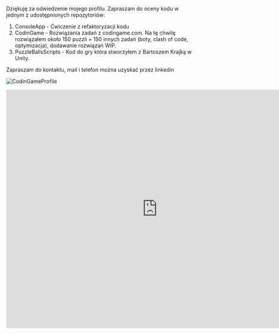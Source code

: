 Dziękuję za odwiedzenie mojego profilu. Zapraszam do oceny kodu w jednym z udostępnionych repozytoriów:

1) ConsoleApp - Ćwiczenie z refaktoryzacji kodu
2) CodinGame - Rozwiązania zadań z codingame.com. Na tę chwilę rozwiązałem około 150 puzzli + 150 innych zadań (boty, clash of code, optymizacja), dodawanie rozwiązań WIP.
3) PuzzleBallsScripts - Kod do gry która stworzyłem z Bartoszem Krajką w Unity.

Zapraszam do kontaktu, mail i telefon można uzyskać przez linkedin

![CodinGameProfile](https://user-images.githubusercontent.com/54803292/219885226-f888c94d-380b-4791-a5ab-32ef9f93b727.png)
<iframe id='webgl_iframe' frameborder="0" allow="autoplay; fullscreen; vr" allowfullscreen="" allowvr=""
    mozallowfullscreen="true" src="https://play.unity.com/webgl/282ce243-499c-494b-a352-6554ee42cab9?screenshot=false&embedType=embed"  width="810"
    height="640" onmousewheel="" webkitallowfullscreen="true"></iframe>
